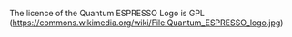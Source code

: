 The licence of the Quantum ESPRESSO Logo is GPL (https://commons.wikimedia.org/wiki/File:Quantum_ESPRESSO_logo.jpg)

